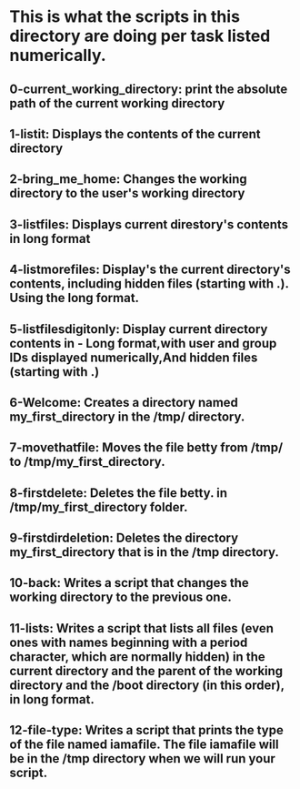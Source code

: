 # This is what the scripts in this directory are doing per task listed numerically.

## 0-current_working_directory: print the absolute path of the current working directory
## 1-listit: Displays the contents of the current directory
## 2-bring_me_home: Changes the working directory to the user's working directory
## 3-listfiles: Displays current direstory's contents in long format
## 4-listmorefiles: Display's the current directory's contents, including hidden files (starting with .). Using the long format.
## 5-listfilesdigitonly: Display current directory contents in - Long format,with user and group IDs displayed numerically,And hidden files (starting with .)
## 6-Welcome: Creates a directory named my_first_directory in the /tmp/ directory.
## 7-movethatfile: Moves the file betty from /tmp/ to /tmp/my_first_directory.
## 8-firstdelete: Deletes the file betty. in /tmp/my_first_directory folder.
## 9-firstdirdeletion: Deletes the directory my_first_directory that is in the /tmp directory.
## 10-back: Writes a script that changes the working directory to the previous one.
## 11-lists: Writes a script that lists all files (even ones with names beginning with a period character, which are normally hidden) in the current directory and the parent of the working directory and the /boot directory (in this order), in long format.
## 12-file-type: Writes a script that prints the type of the file named iamafile. The file iamafile will be in the /tmp directory when we will run your script.
